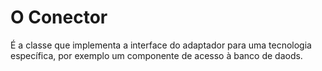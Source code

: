 # O Conector
É a classe que implementa a interface do adaptador para uma tecnologia específica, por exemplo um componente de acesso à banco de daods.
